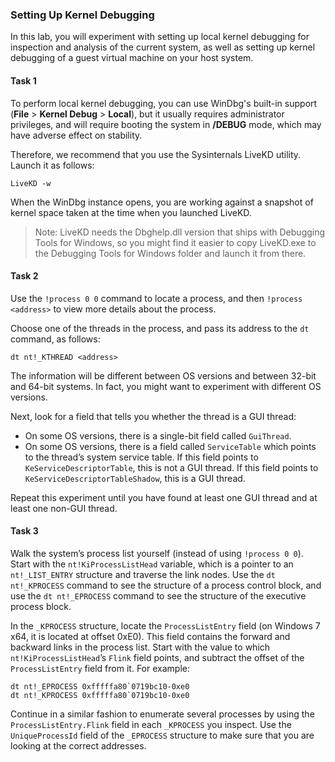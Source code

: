### Setting Up Kernel Debugging

In this lab, you will experiment with setting up local kernel debugging for inspection and analysis of the current system, as well as setting up kernel debugging of a guest virtual machine on your host system.

#### Task 1

To perform local kernel debugging, you can use WinDbg's built-in support (**File** > **Kernel Debug** > **Local**), but it usually requires administrator privileges, and will require booting the system in **/DEBUG** mode, which may have adverse effect on stability.

Therefore, we recommend that you use the Sysinternals LiveKD utility. Launch it as follows:

```
LiveKD -w
```

When the WinDbg instance opens, you are working against a snapshot of kernel space taken at the time when you launched LiveKD.

> Note: LiveKD needs the Dbghelp.dll version that ships with Debugging Tools for Windows, so you might find it easier to copy LiveKD.exe to the Debugging Tools for Windows folder and launch it from there.

#### Task 2

Use the `!process 0 0` command to locate a process, and then `!process <address>` to view more details about the process.

Choose one of the threads in the process, and pass its address to the `dt` command, as follows:

```
dt nt!_KTHREAD <address>
```

The information will be different between OS versions and between 32-bit and 64-bit systems. In fact, you might want to experiment with different OS versions.

Next, look for a field that tells you whether the thread is a GUI thread:

* On some OS versions, there is a single-bit field called `GuiThread`.
* On some OS versions, there is a field called `ServiceTable` which points to the thread’s system service table. If this field points to `KeServiceDescriptorTable`, this is not a GUI thread. If this field points to `KeServiceDescriptorTableShadow`, this is a GUI thread.

Repeat this experiment until you have found at least one GUI thread and at least one non-GUI thread.

#### Task 3

Walk the system’s process list yourself (instead of using `!process 0 0`). Start with the `nt!KiProcessListHead` variable, which is a pointer to an `nt!_LIST_ENTRY` structure and traverse the link nodes. Use the `dt nt!_KPROCESS` command to see the structure of a process control block, and use the `dt nt!_EPROCESS` command to see the structure of the executive process block.

In the `_KPROCESS` structure, locate the `ProcessListEntry` field (on Windows 7 x64, it is located at offset 0xE0). This field contains the forward and backward links in the process list. Start with the value to which `nt!KiProcessListHead`’s `Flink` field points, and subtract the offset of the `ProcessListEntry` field from it. For example:

```
dt nt!_EPROCESS 0xfffffa80`0719bc10-0xe0
dt nt!_KPROCESS 0xfffffa80`0719bc10-0xe0
```

Continue in a similar fashion to enumerate several processes by using the `ProcessListEntry.Flink` field in each `_KPROCESS` you inspect. Use the `UniqueProcessId` field of the `_EPROCESS` structure to make sure that you are looking at the correct addresses.
